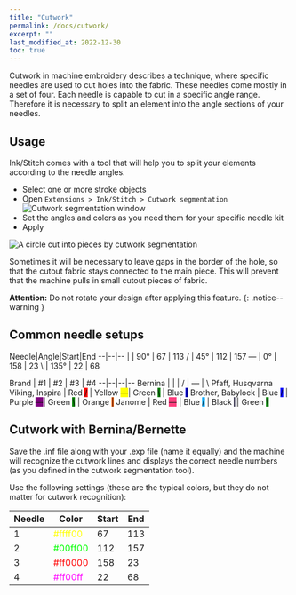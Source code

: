```yaml
---
title: "Cutwork"
permalink: /docs/cutwork/
excerpt: ""
last_modified_at: 2022-12-30
toc: true
---
```

Cutwork in machine embroidery describes a technique, where specific needles are used to cut holes into the fabric. These needles come mostly in a set of four. Each needle is capable to cut in a specific angle range. Therefore it is necessary to split an element into the angle sections of your needles.

## Usage

Ink/Stitch comes with a tool that will help you to split your elements according to the needle angles.

* Select one or more stroke objects
* Open `Extensions > Ink/Stitch > Cutwork segmentation`
  ![Cutwork segmentation window](/assets/images/docs/en/cutwork-segmentation.png)
* Set the angles and colors as you need them for your specific needle kit
* Apply

![A circle cut into pieces by cutwork segmentation](/assets/images/docs/cutwork-segmentation.png)

Sometimes it will be necessary to leave gaps in the border of the hole, so that the cutout fabric stays connected to the main piece. This will prevent that the machine pulls in small cutout pieces of fabric.

**Attention:** Do not rotate your design after applying this feature.
{: .notice--warning }

## Common needle setups

Needle|Angle|Start|End
--|--|--
<span class="cwd">&#124;</span>   | 90°  | 67  | 113
<span class="cwd">/</span>        | 45°  | 112 | 157
<span class="cwd">&#8213;</span>  | 0°   | 158 | 23
<span class="cwd">&#x5c;</span>   | 135° | 22  | 68


Brand | #1  | #2 | #3 | #4
--|--|--|--
Bernina                  | <span class="cwd">&#124;</span>                                | <span class="cwd">/</span>                                        | <span class="cwd">&#8213;</span>                                   | <span class="cwd">&#x5c;</span>
Pfaff, Husqvarna Viking, Inspira | Red <span class="cwd" style="background:red;">/</span> | Yellow <span class="cwd" style="background: yellow">&#8213;</span>| Green <span class="cwd" style="background: green;">&#x5c;</span>   | Blue <span class="cwd" style="background: blue">&#124;</span>
Brother, Babylock        | Blue <span class="cwd" style="background: blue;">/</span>      | Purple <span class="cwd" style="background: purple;">&#8213;</span>| Green <span class="cwd" style="background: green;">&#x5c;</span>  | Orange <span class="cwd" style="background: #ff6000;">&#124;</span>
Janome                   | Red <span class="cwd" style="background: #ff3f7e;">&#8213;</span>  | Blue <span class="cwd" style="background: #00abff;">/</span>          | Black <span class="cwd" style="background: #413f57; color: white;">&#124;</span>| Green <span class="cwd" style="background: green;">&#x5c;</span>

## Cutwork with Bernina/Bernette

Save the .inf file along with your .exp file (name it equally) and the machine will recognize the cutwork lines and displays the correct needle numbers (as you defined in the cutwork segmentation tool).

Use the following settings (these are the typical colors, but they do not matter for cutwork recognition):

Needle|Color                                      |Start|End
------|-------------------------------------------|-----|---
1     |<span style="color: #ffff00">#ffff00</span>|67   |113
2     |<span style="color: #00ff00">#00ff00</span>|112  |157
3     |<span style="color: #ff0000">#ff0000</span>|158  |23
4     |<span style="color: #ff00ff">#ff00ff</span>|22   |68
